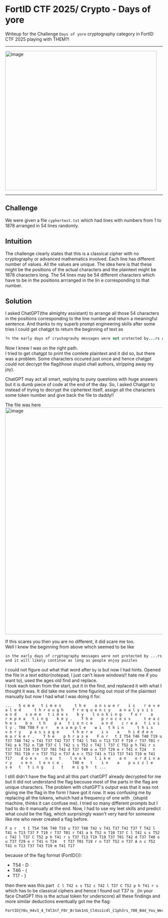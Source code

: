 # FortID CTF 2025/ Crypto - Days of yore
Writeup for the Challenge `Days of yore` cryptography category in FortID CTF 2025 playing with THEM?!

***

 <img width="484" height="444" alt="image" src="https://github.com/user-attachments/assets/49a049d4-99cc-459f-b037-d23918bb0b9e" />

***
## Challenge
We were given a file `cyphertext.txt` which had lines with numbers from 1 to 1878 arranged in 54 lines randomly.

## Intuition 
The challenge clearly states that this is a classical cipher with no cryptography or advanced mathematics involved. Each line has different number of values. All the values are unique.
The idea here is that these might be the positions of the actual characters and the plaintext might be 1878 characters long. The 54 lines may be 54 different characters which have to be in the positions arrranged in the lin e corresponding to that number.

## Solution
I asked ChatGPT(the almighty assistant) to arrange all those 54 characters in the positions corresponding to the line number and return a meaningful sentence. And thanks to my superb prompt engineering skills after some tries I could get chatgpt to return the beginning of text as

```ruby
?n the early days of cryutograuhy messages were not urotected by...rs and it will likely contin?e as long as ueoule en?oy u???les?q
```

Now I knew I was on the right path.<br/>
I tried to get chatgpt to print the comlete plaintext and it did so, but there was a problem. Some characters occured just once and hence chatgpt could not decrypt the flag(those stupid chall authors, stripping away my joy).
<br/>

ChatGPT may act all smart, replying to puny questions with huge answers but it is dumb piece of code at the end of the day. So,
I asked Chatgpt to instead of trying to decrypt the ciphertext itself, assign all the characters some token number and give back the file to daddy!!<br/>

The file was here
<img width="1897" height="723" alt="image" src="https://github.com/user-attachments/assets/12c9af15-2a63-4f7d-a63e-c3ade073f69c" />

If this scares you then you are no different, it did scare me too. <br/>
Well I knew the beginning from above which seemed to be like

```
in the early days of cryptography messages were not protected by ...rs and it will likely continue as long as people enjoy puzzles
```
I could not figure out what that word after `by` is but now I had hints. Opened the file in a text editor(notepad, I just can't leave windows!! hate me if you want to), used the ages old find and replace.
<br/> I took each token from the start, put it in the find, and replaced it with what I thought it was. It did take me some time figuring out most of the plaintext manually but now I had what I was doing it for.<br/>
```
...   S o m e   t i m e s      t h e    a n s w e r    i s    r e v e a l e d      t h r o u g h    f r e q u e n c y    a n a l y s i s    a n d    s o m e   t i m e s    b y    l o o k i n g    f o r    a    r e p e a   t i n g    k e y .    T h e    p r o c e s s      t e a c h e s    b o   t h    p a   t i e n c e    a n d    c r e a   t i v i   t y . T08 T08 F o r    e x a m p l e    w i   t h i n      t h i s    v e r y    p a s s a g e      t h e r e    i s    a    h i d d e n    m a r k e r .    T h e    p h r a s e    F o r   t I T54 T46 T40 T19 u T37 T48 T42 v T41 T37 T42 T37 T T42 l T41 n T13 T37 F T19 r T37 T01 r T41 a k T52 n T10 T37 C l T42 s s T52 c T42 l T37 C T52 p h T41 r s T37 T13 T19 T19 T37 T01 T42 d T37 T40 o u T37 T29 e r T41 n T24   t T37 T01 T19 r n T37 T52 n T37 A n c T52 T41 n T13 T37 T43 T19 m T41 T17    d o e s    n o   t    l o o k    l i k e    a n    o r d i n a r y    s e n   t e n c e .    T40 e   t    i n    a    p u z z l e    s e   t   t i n g    i   t    m i g h   t ...
```
I still didn't have the flag and all this part chatGPT already decrypted for me but it did not understand the flag becouse most of the parts in the flag are unique characters.
The problem with chatGPT's output was that it was not giving me the flag in the form I have got it now. It was confusing me by replacing all the tokens, whuich had a frequency of one with `_`(stupid
machine, thinks it can confuse me). I tried so many different prompts but I had to do it manually at the end. Now, I had to use my leet skills and predict what could be the flag, which
 surprisingly wasn't very hard for someone like me who never created a flag before.

```
F o r   t I T54 T46 T40 T19 u T37 T48 T42 v T41 T37 T42 T37 T T42 l T41 n T13 T37 F T19 r T37 T01 r T41 a k T52 n T10 T37 C l T42 s s T52 c T42 l T37 C T52 p h T41 r s T37 T13 T19 T19 T37 T01 T42 d T37 T40 o u T37 T29 e r T41 n T24   t T37 T01 T19 r n T37 T52 n T37 A n c T52 T41 n T13 T37 T43 T19 m T41 T17
```
because of the flag format (FortID{}):
+ T54 - D
+ T46 - {
+ T17 - }

then there was this part ` C l T42 s s T52 c T42 l T37 C T52 p h T41 r s` which has to be classical ciphers and hence I found out T37 is `_`(in your face ChatGPT this is the actual token for underscore)
all these findings and more similar deductions eventually got me the flag:

```
FortID{Y0u_H4v3_4_T4l3n7_F0r_Br3ak1nG_Cl4ss1c4l_C1ph3rs_700_B4d_You_Wer3n't_B0rn_1n_Anc13n7_R0m3}
```
